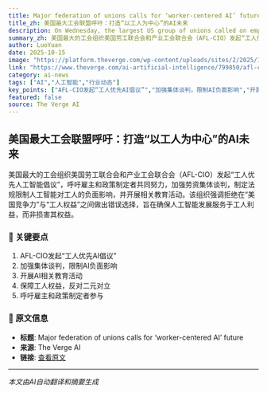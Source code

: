 ```yaml
---
title: Major federation of unions calls for ‘worker-centered AI’ future
title_zh: 美国最大工会联盟呼吁：打造“以工人为中心”的AI未来
description: On Wednesday, the largest US group of unions called on employers and policymakers to join in an effort it’s calling the “workers first initiative on AI.” Functionally, the effort by the American Feder
summary_zh: 美国最大的工会组织美国劳工联合会和产业工会联合会（AFL-CIO）发起“工人优先人工智能倡议”，呼吁雇主和政策制定者共同努力，加强劳资集体谈判，制定法规限制人工智能对工人的负面影响，并开展相关教育活动。该组织强调拒绝在“美国竞争力”与“工人权益”之间做出错误选择，旨在确保人工智能发展服务于工人利益，而非损害其权益。
author: LuoYuan
date: 2025-10-15
image: "https://platform.theverge.com/wp-content/uploads/sites/2/2025/10/AFL-CIO.jpg?quality=90&strip=all&crop=0%2C10.732984293194%2C100%2C78.534031413613&w=1200"
link: "https://www.theverge.com/ai-artificial-intelligence/799850/afl-cio-workers-first-initiative-ai"
category: ai-news
tags: ["AI","人工智能","行业动态"]
key_points: ["AFL-CIO发起“工人优先AI倡议”","加强集体谈判，限制AI负面影响","开展AI相关教育活动","保障工人权益，反对二元对立","呼吁雇主和政策制定者参与"]
featured: false
source: The Verge AI
---
```


## 美国最大工会联盟呼吁：打造“以工人为中心”的AI未来

美国最大的工会组织美国劳工联合会和产业工会联合会（AFL-CIO）发起“工人优先人工智能倡议”，呼吁雇主和政策制定者共同努力，加强劳资集体谈判，制定法规限制人工智能对工人的负面影响，并开展相关教育活动。该组织强调拒绝在“美国竞争力”与“工人权益”之间做出错误选择，旨在确保人工智能发展服务于工人利益，而非损害其权益。

### 🔑 关键要点
1. AFL-CIO发起“工人优先AI倡议”
2. 加强集体谈判，限制AI负面影响
3. 开展AI相关教育活动
4. 保障工人权益，反对二元对立
5. 呼吁雇主和政策制定者参与


### 📰 原文信息
- **标题**: Major federation of unions calls for ‘worker-centered AI’ future
- **来源**: The Verge AI
- **链接**: [查看原文](https://www.theverge.com/ai-artificial-intelligence/799850/afl-cio-workers-first-initiative-ai)

---
*本文由AI自动翻译和摘要生成*
